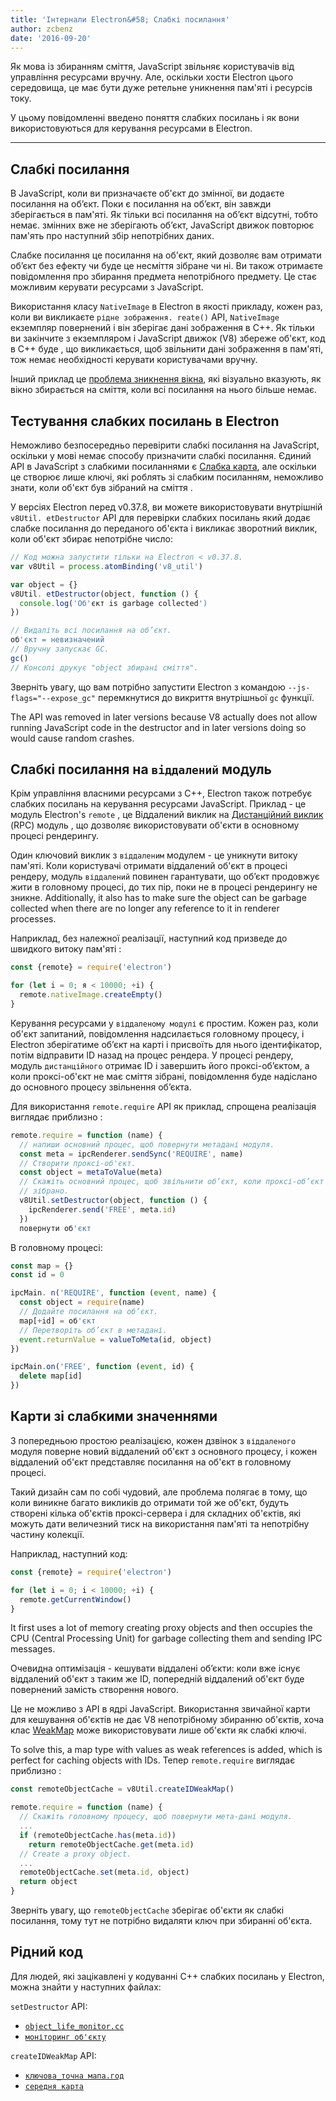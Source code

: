 ```yaml
---
title: 'Інтернали Electron&#58; Слабкі посилання'
author: zcbenz
date: '2016-09-20'
---
```


Як мова із збиранням сміття, JavaScript звільняє користувачів від управління ресурсами вручну. Але, оскільки хости Electron цього середовища, це має бути дуже ретельне уникнення пам'яті і ресурсів току.

У цьому повідомленні введено поняття слабких посилань і як вони використовуються для керування ресурсами в Electron.

---

## Слабкі посилання

В JavaScript, коли ви призначаєте об'єкт до змінної, ви додаєте посилання на об’єкт. Поки є посилання на об’єкт, він завжди зберігається в пам'яті. Як тільки всі посилання на об’єкт відсутні, тобто немає. змінних вже не зберігають об’єкт, JavaScript движок повторює пам'ять про наступний збір непотрібних даних.

Слабке посилання це посилання на об'єкт, який дозволяє вам отримати об’єкт без ефекту чи буде це несміття зібране чи ні. Ви також отримаєте повідомлення про збирання предмета непотрібного предмету. Це стає можливим керувати ресурсами з JavaScript.

Використання класу `NativeImage` в Electron в якості прикладу, кожен раз, коли ви викликаєте `рідне зображення. reate()` API, `NativeImage` екземпляр повернений і він зберігає дані зображення в С++. Як тільки ви закінчите з екземпляром і JavaScript движок (V8) збереже об'єкт, код в С++ буде , що викликається, щоб звільнити дані зображення в пам'яті, тож немає необхідності керувати користувачами вручну.

Інший приклад це [проблема зникнення вікна](https://electronjs.org/docs/faq/#my-apps-windowtray-disappeared-after-a-few-minutes), які візуально вказують, як вікно збирається на сміття, коли всі посилання на нього більше немає.

## Тестування слабких посилань в Electron

Неможливо безпосередньо перевірити слабкі посилання на JavaScript, оскільки у мові немає способу призначити слабкі посилання. Єдиний API в JavaScript з слабкими посиланнями є [Слабка карта](https://developer.mozilla.org/en-US/docs/Web/JavaScript/Reference/Global_Objects/WeakMap), але оскільки це створює лише ключі, які роблять зі слабким посиланням, неможливо знати, коли об'єкт був зібраний на сміття .

У версіях Electron перед v0.37.8, ви можете використовувати внутрішній `v8Util. etDestructor` API для перевірки слабких посилань який додає слабке посилання до переданого об'єкта і викликає зворотний виклик, коли об'єкт збирає непотрібне число:

```javascript
// Код можна запустити тільки на Electron < v0.37.8.
var v8Util = process.atomBinding('v8_util')

var object = {}
v8Util. etDestructor(object, function () {
  console.log('Об'єкт is garbage collected')
})

// Видаліть всі посилання на об’єкт.
об'єкт = невизначений
// Вручну запускає GC.
gc()
// Консолі друкує "object збирані сміття".
```

Зверніть увагу, що вам потрібно запустити Electron з командою `--js-flags="--expose_gc"` перемкнутися до викриття внутрішньої `gc` функції.

The API was removed in later versions because V8 actually does not allow running JavaScript code in the destructor and in later versions doing so would cause random crashes.

## Слабкі посилання на `віддалений` модуль

Крім управління власними ресурсами з C++, Electron також потребує слабких посилань на керування ресурсами JavaScript. Приклад - це модуль Electron's `remote` , це
Віддалений виклик на [ Дистанційний виклик](https://en.wikipedia.org/wiki/Remote_procedure_call) (RPC) модуль , що дозволяє використовувати об'єкти в основному процесі рендерингу.</p> 

Один ключовий виклик з `віддаленим` модулем - це уникнути витоку пам'яті. Коли користувачі отримати віддалений об'єкт в процесі рендеру, модуль `віддалений` повинен гарантувати, що об’єкт продовжує жити в головному процесі, до тих пір, поки не в процесі рендерингу не зникне. Additionally, it also has to make sure the object can be garbage collected when there are no longer any reference to it in renderer processes.

Наприклад, без належної реалізації, наступний код призведе до швидкого витоку пам'яті :



```javascript
const {remote} = require('electron')

for (let i = 0; я < 10000; +i) {
  remote.nativeImage.createEmpty()
}
```


Керування ресурсами у `віддаленому модулі` є простим. Кожен раз, коли об'єкт запитаний, повідомлення надсилається головному процесу, і Electron зберігатиме об’єкт на карті і присвоїть для нього ідентифікатор, потім відправити ID назад на процес рендера. У процесі рендеру, модуль `дистанційного` отримає ID і завершить його проксі-об’єктом, а коли проксі-об'єкт не має сміття зібрані, повідомлення буде надіслано до основного процесу звільнення об’єкта.

Для використання `remote.require` API як приклад, спрощена реалізація виглядає приблизно :



```javascript
remote.require = function (name) {
  // напиши основний процес, щоб повернути метадані модуля.
  const meta = ipcRenderer.sendSync('REQUIRE', name)
  // Створити проксі-об'єкт.
  const object = metaToValue(meta)
  // Скажіть основний процес, щоб звільнити об’єкт, коли проксі-об’єкт сміття
  // зібрано.
  v8Util.setDestructor(object, function () {
    ipcRenderer.send('FREE', meta.id)
  })
  повернути об'єкт

```


В головному процесі:



```javascript
const map = {}
const id = 0

ipcMain. n('REQUIRE', function (event, name) {
  const object = require(name)
  // Додайте посилання на об’єкт.
  map[+id] = об'єкт
  // Перетворіть об’єкт в метадані.
  event.returnValue = valueToMeta(id, object)
})

ipcMain.on('FREE', function (event, id) {
  delete map[id]
})
```




## Карти зі слабкими значеннями

З попередньою простою реалізацією, кожен дзвінок з `віддаленого` модуля поверне новий віддалений об'єкт з основного процесу, і кожен віддалений об'єкт представляє посилання на об'єкт в головному процесі.

Такий дизайн сам по собі чудовий, але проблема полягає в тому, що коли виникне багато викликів до отримати той же об'єкт, будуть створені кілька об'єктів проксі-сервера і для складних об'єктів, які можуть дати величезний тиск на використання пам'яті та непотрібну частину колекції.

Наприклад, наступний код:



```javascript
const {remote} = require('electron')

for (let i = 0; i < 10000; +i) {
  remote.getCurrentWindow()
}
```


It first uses a lot of memory creating proxy objects and then occupies the CPU (Central Processing Unit) for garbage collecting them and sending IPC messages.

Очевидна оптимізація - кешувати віддалені об’єкти: коли вже існує віддалений об'єкт з таким же ID, попередній віддалений об'єкт буде повернений замість створення нового.

Це не можливо з API в ядрі JavaScript. Використання звичайної карти для кешування об'єктів не дає V8 непотрібному збиранню об'єктів, хоча клас [WeakMap](https://developer.mozilla.org/en-US/docs/Web/JavaScript/Reference/Global_Objects/WeakMap) може використовувати лише об'єкти як слабкі ключі.

To solve this, a map type with values as weak references is added, which is perfect for caching objects with IDs. Тепер `remote.require` виглядає приблизно :



```javascript
const remoteObjectCache = v8Util.createIDWeakMap()

remote.require = function (name) {
  // Скажіть головному процесу, щоб повернути мета-дані модуля.
  ...
  if (remoteObjectCache.has(meta.id))
    return remoteObjectCache.get(meta.id)
  // Create a proxy object.
  ...
  remoteObjectCache.set(meta.id, object)
  return object
}
```


Зверніть увагу, що `remoteObjectCache` зберігає об'єкти як слабкі посилання, тому тут не потрібно видаляти ключ при збиранні об'єкта.



## Рідний код

Для людей, які зацікавлені у кодуванні C++ слабких посилань у Electron, можна знайти у наступних файлах:

`setDestructor` API:

* [`object_life_monitor.cc`](https://github.com/electron/electron/blob/v1.3.4/atom/common/api/object_life_monitor.cc)
* [`моніторинг об'єкту`](https://github.com/electron/electron/blob/v1.3.4/atom/common/api/object_life_monitor.h)

`createIDWeakMap` API:

* [`ключова_точна мапа.год`](https://github.com/electron/electron/blob/v1.3.4/atom/common/key_weak_map.h)
* [`середня карта`](https://github.com/electron/electron/blob/v1.3.4/atom/common/api/atom_api_key_weak_map.h)

